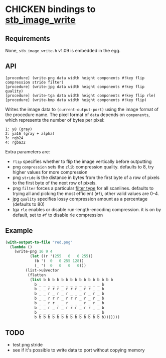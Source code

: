   [stb_image_write]: https://github.com/nothings/stb/blob/master/stb_image_write.h


# CHICKEN bindings to [stb_image_write]

## Requirements

None, `stb_image_write.h` v1.09 is embedded in the egg.

## API

    [procedure] (write-png data width height components #!key flip compression stride filter)
    [procedure] (write-jpg data width height components #!key flip quality)
    [procedure] (write-tga data width height components #!key flip rle)
    [procedure] (write-bmp data width height components #!key flip)
	
Writes the image data to `(current-output-port)` using the image
format of the procedure name. The pixel format of `data` depends on
`components`, which represents the number of bytes per pixel:

	1: y8 (gray)
	2: ya16 (gray + alpha)
	3: rgb24
	4: rgba32

Extra parameters are:

- `flip` specifies whether to flip the image vertically before outputting
- png `compression` sets the `zlib` compression quality. defaults to
  8, try higher values for more compression
- png `stride` is the distance in bytes from the first byte of a row
  of pixels to the first byte of the next row of pixels.
- png `filter` forces a particular [filter
  type](https://en.wikipedia.org/wiki/Portable_Network_Graphics#Filtering)
  for all scanlines. defaults to trying all and picking the most
  efficient (`#f`), other valid values are 0-4.
- jpg `quality` specifies lossy compression amount as a percentage (defaults to 80)
- tga `rle` enables or disable run-length-encoding compression. it is
  on by default, set to `#f` to disable rle compression

## Example

```scheme
(with-output-to-file "red.png"
  (lambda ()
    (write-png 16 9 4
	       (let ((r '(255   0   0 255))
		     (b '(  0   0 255 128))
		     (_ '(  0   0   0   0)))
		 (list->u8vector
		  (flatten
		   (list b b b b b b b b b b b b b b b b
			 b _ _ _ _ _ _ _ _ _ _ _ _ _ _ b
			 b _ _ r r r _ r r r _ r r _ _ b
			 b _ _ r _ r _ r _ _ _ r _ r _ b
			 b _ _ r r r _ r r r _ r _ r _ b
			 b _ _ r r _ _ r _ _ _ r _ r _ b
			 b _ _ r _ r _ r r r _ r r _ _ b
			 b _ _ _ _ _ _ _ _ _ _ _ _ _ _ b
			 b b b b b b b b b b b b b b b b)))))))
```

## TODO

- test png stride
- see if it's possible to write data to port without copying memory
